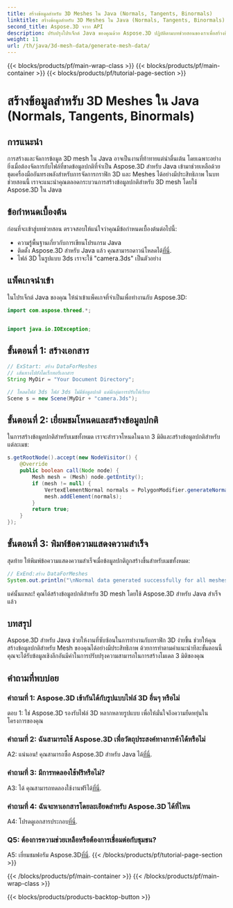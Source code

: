 ```yaml
---
title: สร้างข้อมูลสำหรับ 3D Meshes ใน Java (Normals, Tangents, Binormals)
linktitle: สร้างข้อมูลสำหรับ 3D Meshes ใน Java (Normals, Tangents, Binormals)
second_title: Aspose.3D จาวา API
description: ปรับปรุงโปรเจ็กต์ Java ของคุณด้วย Aspose.3D ปฏิบัติตามบทช่วยสอนของเราเพื่อสร้างข้อมูลปกติสำหรับ 3D Meshes ได้อย่างง่ายดาย ดื่มด่ำไปกับกราฟิก 3D ได้อย่างง่ายดาย
weight: 11
url: /th/java/3d-mesh-data/generate-mesh-data/
---
```


{{< blocks/products/pf/main-wrap-class >}}
{{< blocks/products/pf/main-container >}}
{{< blocks/products/pf/tutorial-page-section >}}

# สร้างข้อมูลสำหรับ 3D Meshes ใน Java (Normals, Tangents, Binormals)

## การแนะนำ

การสร้างและจัดการข้อมูล 3D mesh ใน Java อาจเป็นงานที่ท้าทายแต่น่าตื่นเต้น โดยเฉพาะอย่างยิ่งเมื่อต้องจัดการกับไฟล์ที่ขาดข้อมูลปกติที่จำเป็น Aspose.3D สำหรับ Java เข้ามาช่วยเหลือด้วยชุดเครื่องมืออันทรงพลังสำหรับการจัดการกราฟิก 3D และ Meshes ได้อย่างมีประสิทธิภาพ ในบทช่วยสอนนี้ เราจะแนะนำคุณตลอดกระบวนการสร้างข้อมูลปกติสำหรับ 3D mesh โดยใช้ Aspose.3D ใน Java

## ข้อกำหนดเบื้องต้น

ก่อนที่จะเข้าสู่บทช่วยสอน ตรวจสอบให้แน่ใจว่าคุณมีข้อกำหนดเบื้องต้นต่อไปนี้:

- ความรู้พื้นฐานเกี่ยวกับการเขียนโปรแกรม Java
- ติดตั้ง Aspose.3D สำหรับ Java แล้ว คุณสามารถดาวน์โหลดได้[ที่นี่](https://releases.aspose.com/3d/java/).
- ไฟล์ 3D ในรูปแบบ 3ds เราจะใช้ "camera.3ds" เป็นตัวอย่าง

## แพ็คเกจนำเข้า

ในโปรเจ็กต์ Java ของคุณ ให้นำเข้าแพ็คเกจที่จำเป็นเพื่อทำงานกับ Aspose.3D:

```java
import com.aspose.threed.*;


import java.io.IOException;
```

## ขั้นตอนที่ 1: สร้างเอกสาร

```java
// ExStart: สร้าง DataForMeshes
// เส้นทางไปยังไดเร็กทอรีเอกสาร
String MyDir = "Your Document Directory";

// โหลดไฟล์ 3ds ไฟล์ 3ds ไม่มีข้อมูลปกติ แต่มีกลุ่มการปรับให้เรียบ
Scene s = new Scene(MyDir + "camera.3ds");
```

## ขั้นตอนที่ 2: เยี่ยมชมโหนดและสร้างข้อมูลปกติ

ในการสร้างข้อมูลปกติสำหรับเมชทั้งหมด เราจะสำรวจโหนดในฉาก 3 มิติและสร้างข้อมูลปกติสำหรับแต่ละเมช:

```java
s.getRootNode().accept(new NodeVisitor() {
    @Override
    public boolean call(Node node) {
        Mesh mesh = (Mesh) node.getEntity();
        if (mesh != null) {
            VertexElementNormal normals = PolygonModifier.generateNormal(mesh);
            mesh.addElement(normals);
        }
        return true;
    }
});
```

## ขั้นตอนที่ 3: พิมพ์ข้อความแสดงความสำเร็จ

สุดท้าย ให้พิมพ์ข้อความแสดงความสำเร็จเมื่อข้อมูลปกติถูกสร้างขึ้นสำหรับเมชทั้งหมด:

```java
// ExEnd:สร้าง DataForMeshes
System.out.println("\nNormal data generated successfully for all meshes.");
```

แค่นั้นแหละ! คุณได้สร้างข้อมูลปกติสำหรับ 3D mesh โดยใช้ Aspose.3D สำหรับ Java สำเร็จแล้ว

## บทสรุป

Aspose.3D สำหรับ Java ช่วยให้งานที่ซับซ้อนในการทำงานกับกราฟิก 3D ง่ายขึ้น ช่วยให้คุณสร้างข้อมูลปกติสำหรับ Mesh ของคุณได้อย่างมีประสิทธิภาพ ด้วยการทำตามคำแนะนำทีละขั้นตอนนี้ คุณจะได้รับข้อมูลเชิงลึกอันมีค่าในการปรับปรุงความสามารถในการสร้างโมเดล 3 มิติของคุณ

## คำถามที่พบบ่อย

### คำถามที่ 1: Aspose.3D เข้ากันได้กับรูปแบบไฟล์ 3D อื่นๆ หรือไม่

ตอบ 1: ใช่ Aspose.3D รองรับไฟล์ 3D หลากหลายรูปแบบ เพื่อให้มั่นใจถึงความยืดหยุ่นในโครงการของคุณ

### คำถามที่ 2: ฉันสามารถใช้ Aspose.3D เพื่อวัตถุประสงค์ทางการค้าได้หรือไม่

 A2: แน่นอน! คุณสามารถซื้อ Aspose.3D สำหรับ Java ได้[ที่นี่](https://purchase.aspose.com/buy).

### คำถามที่ 3: มีการทดลองใช้ฟรีหรือไม่?

 A3: ได้ คุณสามารถทดลองใช้งานฟรีได้[ที่นี่](https://releases.aspose.com/).

### คำถามที่ 4: ฉันจะหาเอกสารโดยละเอียดสำหรับ Aspose.3D ได้ที่ไหน

 A4: โปรดดูเอกสารประกอบ[ที่นี่](https://reference.aspose.com/3d/java/).

### Q5: ต้องการความช่วยเหลือหรือต้องการเชื่อมต่อกับชุมชน?

 A5: เยี่ยมชมฟอรัม Aspose.3D[ที่นี่](https://forum.aspose.com/c/3d/18).
{{< /blocks/products/pf/tutorial-page-section >}}

{{< /blocks/products/pf/main-container >}}
{{< /blocks/products/pf/main-wrap-class >}}

{{< blocks/products/products-backtop-button >}}
